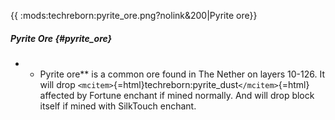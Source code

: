 {{ :mods:techreborn:pyrite_ore.png?nolink&200\|Pyrite ore}}

##### Pyrite Ore {#pyrite_ore}

-   -   Pyrite ore\*\* is a common ore found in The Nether on layers
        10-126. It will drop
        `<mcitem>`{=html}techreborn:pyrite_dust`</mcitem>`{=html}
        affected by Fortune enchant if mined normally. And will drop
        block itself if mined with SilkTouch enchant.
